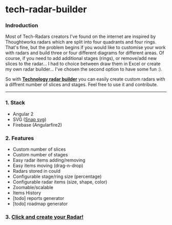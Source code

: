 # tech-radar-builder

### Indroduction

Most of Tech-Radars creators I've found on the internet are inspired by Thoughtworks radars which are split into four quadrants and four rings. That's fine, but the problem begins if you would like to customise your work with radars and build three or four different diagrams for different areas. Of course, if you need to add additional stages (rings), or remove/add new slices to the radar...
I had to choice between draw them in Excel or create my own radar builder... I've chosen the second option to have some fun :).

So with [**Technology radar builder**](http://tech-radar-builder.azurewebsites.net/)  you can easily create custom radars with a diffrent number of slices and stages.  Feel free to use it and contribute. 

----

### 1. Stack

- Angular 2
- SVG ([Snap svg](http://snapsvg.io/))
- Firebase (Angularfire2)

### 2. Features

- Custom number of slices
- Custom number of stages
- Easy radar items adding/removing
- Easy items moving (drag-n-drop)
- Radars stored in could
- Configurable stage/ring size (percentage)
- Configurable radar items (size, shape, color)
- Zoomable/scalable
- Items History
- [todo] reports generator
- [todo] roadmap generator


### 3. [Click and create your Radar!](http://tech-radar-builder.azurewebsites.net/)

